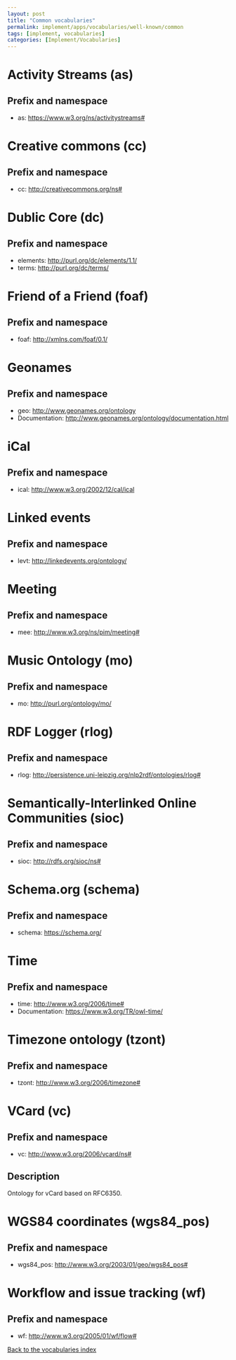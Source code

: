 ```yaml
---
layout: post
title: "Common vocabularies"
permalink: implement/apps/vocabularies/well-known/common
tags: [implement, vocabularies]
categories: [Implement/Vocabularies]
---
```


# <a id="as"/> Activity Streams (as)

## Prefix and namespace
- as: https://www.w3.org/ns/activitystreams#

# <a id="cc"/> Creative commons (cc)

## Prefix and namespace
- cc: http://creativecommons.org/ns#

# <a id="dc"/> Dublic Core (dc)

## Prefix and namespace
- elements: http://purl.org/dc/elements/1.1/
- terms: http://purl.org/dc/terms/

# <a id="foaf"/> Friend of a Friend (foaf)

## Prefix and namespace
- foaf: http://xmlns.com/foaf/0.1/

# <a id="geonames"/> Geonames

## Prefix and namespace
- geo: http://www.geonames.org/ontology
- Documentation: http://www.geonames.org/ontology/documentation.html

# <a id="ical"/> iCal

## Prefix and namespace
- ical: http://www.w3.org/2002/12/cal/ical

# <a id="levt"/> Linked events

## Prefix and namespace
- levt: http://linkedevents.org/ontology/

# <a id="meeting"/> Meeting

## Prefix and namespace
- mee: http://www.w3.org/ns/pim/meeting#

# <a id="mo"/> Music Ontology (mo)

## Prefix and namespace
- mo: http://purl.org/ontology/mo/

# <a id="rlog"/> RDF Logger (rlog)

## Prefix and namespace
- rlog: http://persistence.uni-leipzig.org/nlp2rdf/ontologies/rlog#

# <a id="sioc"/> Semantically-Interlinked Online Communities (sioc)

## Prefix and namespace
- sioc: http://rdfs.org/sioc/ns#

# <a id="schema"/> Schema.org (schema)

## Prefix and namespace
- schema: https://schema.org/

# <a id="time"/> Time

## Prefix and namespace
- time: http://www.w3.org/2006/time#
- Documentation: https://www.w3.org/TR/owl-time/

# <a id="tzont"/> Timezone ontology (tzont)

## Prefix and namespace
- tzont: http://www.w3.org/2006/timezone#

# <a id="vc"/> VCard (vc)

## Prefix and namespace
- vc: http://www.w3.org/2006/vcard/ns#

## Description

Ontology for vCard based on RFC6350.

# <a id="wgs84"/> WGS84 coordinates (wgs84_pos)

## Prefix and namespace
- wgs84_pos: http://www.w3.org/2003/01/geo/wgs84_pos#

# <a id="wf"/> Workflow and issue tracking (wf)

## Prefix and namespace
- wf: http://www.w3.org/2005/01/wf/flow#

[Back to the vocabularies index](/implement/apps/vocabularies/well-known)

